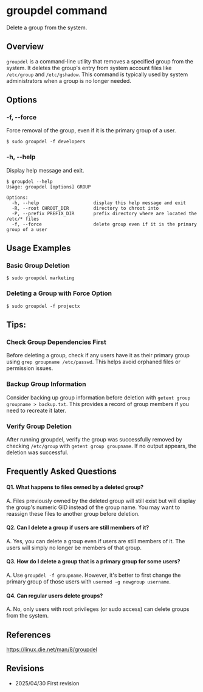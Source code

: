 # groupdel command

Delete a group from the system.

## Overview

`groupdel` is a command-line utility that removes a specified group from the system. It deletes the group's entry from system account files like `/etc/group` and `/etc/gshadow`. This command is typically used by system administrators when a group is no longer needed.

## Options

### **-f, --force**

Force removal of the group, even if it is the primary group of a user.

```console
$ sudo groupdel -f developers
```

### **-h, --help**

Display help message and exit.

```console
$ groupdel --help
Usage: groupdel [options] GROUP

Options:
  -h, --help                    display this help message and exit
  -R, --root CHROOT_DIR         directory to chroot into
  -P, --prefix PREFIX_DIR       prefix directory where are located the /etc/* files
  -f, --force                   delete group even if it is the primary group of a user

```

## Usage Examples

### Basic Group Deletion

```console
$ sudo groupdel marketing
```

### Deleting a Group with Force Option

```console
$ sudo groupdel -f projectx
```

## Tips:

### Check Group Dependencies First

Before deleting a group, check if any users have it as their primary group using `grep groupname /etc/passwd`. This helps avoid orphaned files or permission issues.

### Backup Group Information

Consider backing up group information before deletion with `getent group groupname > backup.txt`. This provides a record of group members if you need to recreate it later.

### Verify Group Deletion

After running groupdel, verify the group was successfully removed by checking `/etc/group` with `getent group groupname`. If no output appears, the deletion was successful.

## Frequently Asked Questions

#### Q1. What happens to files owned by a deleted group?
A. Files previously owned by the deleted group will still exist but will display the group's numeric GID instead of the group name. You may want to reassign these files to another group before deletion.

#### Q2. Can I delete a group if users are still members of it?
A. Yes, you can delete a group even if users are still members of it. The users will simply no longer be members of that group.

#### Q3. How do I delete a group that is a primary group for some users?
A. Use `groupdel -f groupname`. However, it's better to first change the primary group of those users with `usermod -g newgroup username`.

#### Q4. Can regular users delete groups?
A. No, only users with root privileges (or sudo access) can delete groups from the system.

## References

https://linux.die.net/man/8/groupdel

## Revisions

- 2025/04/30 First revision